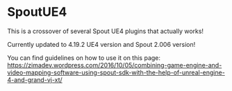 # SpoutUE4
This is a crossover of several Spout UE4 plugins that actually works!

Currently updated to 4.19.2 UE4 version and Spout 2.006 version!

You can find guidelines on how to use it on this page:
https://zimadev.wordpress.com/2016/10/05/combining-game-engine-and-video-mapping-software-using-spout-sdk-with-the-help-of-unreal-engine-4-and-grand-vj-xt/
